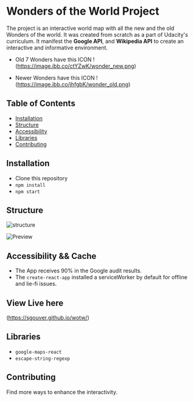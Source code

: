 # Wonders of the World Project

The project is an interactive world map with all the new and the old Wonders of the world.
It was created from scratch as a part of Udacity's curriculum. It manifest the __Google API__,
and __Wikipedia API__ to create an interactive and informative environment.

* Old 7 Wonders have this ICON
!(https://image.ibb.co/ctYZwK/wonder_new.png)

* Newer Wonders have this ICON
!(https://image.ibb.co/jhfgbK/wonder_old.png)

## Table of Contents

* [Installation](#installation)
* [Structure](#structure)
* [Accessibility](#Accessibility)
* [Libraries](#libraries)
* [Contributing](#contributing)

## Installation

*  Clone this repository
* `npm install`
* `npm start`

## Structure

![structure](https://image.ibb.co/mWQRQe/structure.png)

![Preview](https://preview.ibb.co/jyx6Qe/wonders_preview.jpg)

## Accessibility && Cache

* The App receives 90% in the Google audit results.
* The `create-react-app` installed a serviceWorker by default for offline and lie-fi issues.

## View Live here

(https://sgouver.github.io/wotw/)

## Libraries

* `google-maps-react`
* `escape-string-regexp`

## Contributing

Find more ways to enhance the interactivity.

